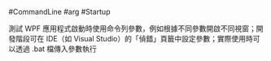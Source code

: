#CommandLine #arg #Startup

測試 WPF 應用程式啟動時使用命令列參數，例如根據不同參數開啟不同視窗；開發階段可在 IDE（如 Visual Studio）的「偵錯」頁籤中設定參數；實際使用時可以透過 .bat 檔傳入參數執行
